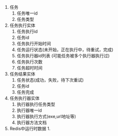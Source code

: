 1. 任务
   1. 任务唯一id
   2. 任务类型
2. 任务执行实体
   1. 任务执行id
   2. 任务id
   3. 任务执行开始时间
   4. 任务运行状态(未开始，正在执行中，待重试，完成)
   5. 任务执行器id列表 (可能任务被多个执行器执行过)
   6. 任务执行次数
   7. 任务超时时间
3. 任务结果实体
   1. 任务状态(成功，失败，待下次重试)
   2. 任务id
   3. 任务完成
4. 任务执行器实体
   1. 执行器执行任务类型
   2. 执行器唯一id
   3. 执行器执行方式(exe,url地址等)
   4. 执行器方法文档
5. Redis中运行时数据
   1. 